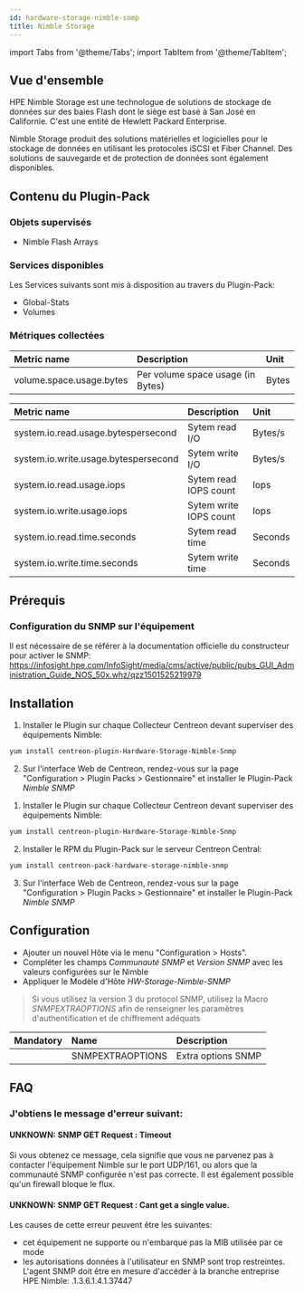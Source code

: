 ```yaml
---
id: hardware-storage-nimble-snmp
title: Nimble Storage
---
```

import Tabs from '@theme/Tabs';
import TabItem from '@theme/TabItem';


## Vue d'ensemble

HPE Nimble Storage est une technologue de solutions de stockage de données sur des baies Flash dont le siège est basé à San José en Californie. C'est une entité de Hewlett Packard Enterprise. 

Nimble Storage produit des solutions matérielles et logicielles pour le stockage de données en utilisant les protocoles
iSCSI et Fiber Channel. Des solutions de sauvegarde et de protection de données sont également disponibles.

## Contenu du Plugin-Pack

### Objets supervisés

* Nimble Flash Arrays

### Services disponibles

Les Services suivants sont mis à disposition au travers du Plugin-Pack: 

* Global-Stats
* Volumes

### Métriques collectées

<Tabs groupId="sync">
<TabItem value="Volume-Usage" label="Volume-Usage">

| Metric name                    | Description                          | Unit  |
| :----------------------------- | :----------------------------------- | :---- |
| volume.space.usage.bytes       | Per volume space usage (in Bytes)    | Bytes |

</TabItem>
<TabItem value="Global-Stats" label="Global-Stats">

| Metric name                           | Description                          | Unit    |
| :------------------------------------ | :----------------------------------- | :------ |
| system.io.read.usage.bytespersecond   | Sytem read I/O                       | Bytes/s |
| system.io.write.usage.bytespersecond  | Sytem write I/O                      | Bytes/s |
| system.io.read.usage.iops             | Sytem read IOPS count                | Iops    |
| system.io.write.usage.iops            | Sytem write IOPS count               | Iops    |
| system.io.read.time.seconds           | Sytem read time                      | Seconds |
| system.io.write.time.seconds          | Sytem write time                     | Seconds |

</TabItem>
</Tabs>

## Prérequis

### Configuration du SNMP sur l'équipement

Il est nécessaire de se référer à la documentation officielle du constructeur pour activer le SNMP:
https://infosight.hpe.com/InfoSight/media/cms/active/public/pubs_GUI_Administration_Guide_NOS_50x.whz/qzz1501525219979

## Installation

<!--DOCUSAURUS_CODE_TABS-->

<!--Online IMP Licence & IT-100 Editions-->

1. Installer le Plugin sur chaque Collecteur Centreon devant superviser des équipements Nimble:

```bash
yum install centreon-plugin-Hardware-Storage-Nimble-Snmp
```

2. Sur l'interface Web de Centreon, rendez-vous sur la page "Configuration > Plugin Packs > Gestionnaire" et installer le Plugin-Pack *Nimble SNMP*

<!--Offline IMP License-->

1. Installer le Plugin sur chaque Collecteur Centreon devant superviser des équipements Nimble:

```bash
yum install centreon-plugin-Hardware-Storage-Nimble-Snmp
```

2. Installer le RPM du Plugin-Pack sur le serveur Centreon Central:

```bash
yum install centreon-pack-hardware-storage-nimble-snmp
```

3. Sur l'interface Web de Centreon, rendez-vous sur la page "Configuration > Plugin Packs > Gestionnaire" et installer le Plugin-Pack *Nimble SNMP*

## Configuration

* Ajouter un nouvel Hôte via le menu "Configuration > Hosts".
* Compléter les champs *Communauté SNMP* et *Version SNMP* avec les valeurs configurées sur le Nimble
* Appliquer le Modèle d'Hôte *HW-Storage-Nimble-SNMP*

> Si vous utilisez la version 3 du protocol SNMP, utilisez la Macro *SNMPEXTRAOPTIONS* afin de renseigner les paramètres
> d'authentification et de chiffrement adéquats

| Mandatory   | Name                    | Description                       |
| :---------- | :---------------------- | :---------------------------------|
|             | SNMPEXTRAOPTIONS        | Extra options SNMP                |

## FAQ

### J'obtiens le message d'erreur suivant:

#### UNKNOWN: SNMP GET Request : Timeout

Si vous obtenez ce message, cela signifie que vous ne parvenez pas à contacter l'équipement Nimble sur le port UDP/161, 
ou alors que la communauté SNMP configurée n'est pas correcte. Il est également possible qu'un firewall bloque le flux.

#### UNKNOWN: SNMP GET Request : Cant get a single value.

Les causes de cette erreur peuvent être les suivantes: 
  * cet équipement ne supporte ou n'embarque pas la MIB utilisée par ce mode
  * les autorisations données à l'utilisateur en SNMP sont trop restreintes. 
  L'agent SNMP doit être en mesure d'accéder à la branche entreprise HPE Nimble: .1.3.6.1.4.1.37447
